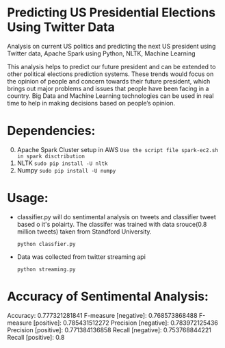 Predicting US Presidential Elections Using Twitter Data
=======================================================

Analysis on current US politics and predicting the next US president using Twitter data, Apache Spark using Python, NLTK, Machine Learning

This analysis helps to predict our future president and can be extended to other political elections prediction systems. These trends would focus on the opinion of people and concern towards their future president, which brings out major problems and issues that people have been facing in a country. Big Data and Machine Learning technologies can be used in real time to help in making decisions based on people’s opinion.

Dependencies:
=============
0. Apache Spark Cluster setup in AWS
```Use the script file spark-ec2.sh in spark disctribution```
0. NLTK
```sudo pip install -U nltk```
0. Numpy
```sudo pip install -U numpy```


Usage:
======
* classifier.py will do sentimental analysis on tweets and classifier tweet based o it's polairty.
The classifer was trained with data srouce(0.8 million tweets) taken from Standford University.

  ```python classfier.py```

* Data was collected from twitter streaming api
  
  ```python streaming.py```

Accuracy of Sentimental Analysis:
======
Accuracy: 0.777321281841
F-measure [negative]: 0.768573868488
F-measure [positive]: 0.785431512272
Precision [negative]: 0.783972125436
Precision [positive]: 0.771384136858
Recall [negative]: 0.753768844221
Recall [positive]: 0.8

